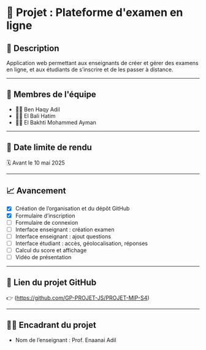 # 📘 Projet : Plateforme d'examen en ligne

## 🎯 Description
Application web permettant aux enseignants de créer et gérer des examens en ligne, 
et aux étudiants de s’inscrire et de les passer à distance.

---

## 👥 Membres de l'équipe
- 👨‍💻 Ben Haqy Adil 
- 👨‍💻 El Bali Hatim  
- 👨‍💻 El Bakhti Mohammed Ayman 

---

## 📅 Date limite de rendu
🗓️ Avant le 10 mai 2025

---

## 📈 Avancement
- [x] Création de l’organisation et du dépôt GitHub
- [x] Formulaire d’inscription
- [ ] Formulaire de connexion
- [ ] Interface enseignant : création examen
- [ ] Interface enseignant : ajout questions
- [ ] Interface étudiant : accès, géolocalisation, réponses
- [ ] Calcul du score et affichage
- [ ] Vidéo de présentation

---

## 🔗 Lien du projet GitHub
👉 (https://github.com/GP-PROJET-JS/PROJET-MIP-S4)

---

## 🧑‍🏫 Encadrant du projet
- Nom de l’enseignant : Prof. Enaanai Adil


